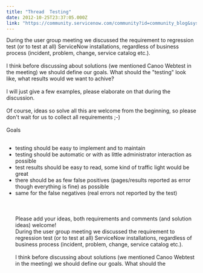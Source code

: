 ```yaml
---
title: "Thread  Testing"
date: 2012-10-25T23:37:05.000Z
link: "https://community.servicenow.com/community?id=community_blog&sys_id=760d2ea5dbd0dbc01dcaf3231f961912"
---
```

<p>During the user group meeting we discussed the requirement to regression test (or to test at all) ServiceNow installations, regardless of business process (incident, problem, change, service catalog etc.).<br /><br />I think before discussing about solutions (we mentioned Canoo Webtest in the meeting) we should define our goals. What should the "testing" look like, what results would we want to achive?<br /><br />I will just give a few examples, please elaborate on that during the discussion.<br /><br />Of course, ideas so solve all this are welcome from the beginning, so please don't wait for us to collect all requirements ;-)<br /><br />Goals<br /><br /><ul class="noindent"><li>testing should be easy to implement and to maintain</li><li>testing should be automatic or with as little administrator interaction as possible</li><li>test results should be easy to read, some kind of traffic light would be great</li><li>there should be as few false positives (pages/results reported as error though everything is fine) as possible</li><li>same for the false negatives (real errors not reported by the test)</li><li style="list-style: none"><br /><br /><br />Please add your ideas, both requirements and comments (and solution ideas) welcome!<br />During the user group meeting we discussed the requirement to regression test (or to test at all) ServiceNow installations, regardless of business process (incident, problem, change, service catalog etc.).<br /><br />I think before discussing about solutions (we mentioned Canoo Webtest in the meeting) we should define our goals. What should the</li></ul></p>